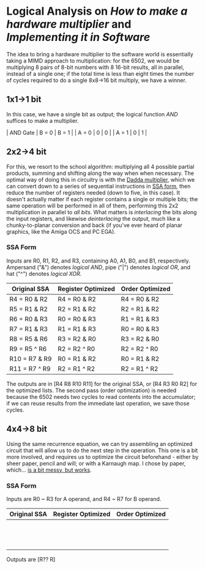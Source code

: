 # Logical Analysis on *How to make a hardware multiplier* and *Implementing it in Software*

The idea to bring a hardware multiplier to the software world is essentially taking a MIMD approach to multiplication: for the 6502, we would be multiplying 8 pairs of 8-bit numbers with 8 16-bit results, all in parallel, instead of a single one; if the total time is less than eight times the number of cycles required to do a single 8x8->16 bit multiply, we have a winner.

## 1x1->1 bit

In this case, we have a single bit as output; the logical function *AND* suffices to make a multiplier.

| AND Gate | B = 0 | B = 1 |
|  A = 0   |   0   |   0   |
|  A = 1   |   0   |   1   |

## 2x2->4 bit

For this, we resort to the school algorithm: multiplying all 4 possible partial products, summing and shifting along the way when when necessary. The optimal way of doing this in circuitry is with the [Dadda multiplier](https://en.wikipedia.org/wiki/Binary_multiplier), which we can convert down to a series of sequential instructions in [SSA form](https://en.wikipedia.org/wiki/Static_single_assignment_form), then reduce the number of registers needed (down to five, in this case). It doesn't actually matter if each register contains a single or multiple bits; the same operation will be performed in all of them, performing this 2x2 multiplication in parallel to *all bits*. What matters is *interlacing* the bits along the input registers, and likewise *deinterlacing* the output, much like a chunky-to-planar conversion and back (if you've ever heard of planar graphics, like the Amiga OCS and PC EGA).

### SSA Form

Inputs are R0, R1, R2, and R3, containing A0, A1, B0, and B1, respectively. Ampersand ("&") denotes *logical AND*, pipe ("|") denotes *logical OR*, and hat ("^") denotes *logical XOR*.

| Original SSA  | Register Optimized | Order Optimized |
| ------------- | ------------------ | --------------- |
| R4 = R0 & R2  |    R4 = R0 & R2    |  R4 = R0 & R2   |
| R5 = R1 & R2  |    R2 = R1 & R2    |  R2 = R1 & R2   |
| R6 = R0 & R3  |    R0 = R0 & R3    |  R1 = R1 & R3   |
| R7 = R1 & R3  |    R1 = R1 & R3    |  R0 = R0 & R3   |
| R8 = R5 & R6  |    R3 = R2 & R0    |  R3 = R2 & R0   |
| R9 = R5 ^ R6  |    R2 = R2 ^ R0    |  R2 = R2 ^ R0   |
| R10 = R7 & R9 |    R0 = R1 & R2    |  R0 = R1 & R2   |
| R11 = R7 ^ R9 |    R2 = R1 ^ R2    |  R2 = R1 ^ R2   |

The outputs are in [R4 R8 R10 R11] for the original SSA, or [R4 R3 R0 R2] for the optimized lists. The second pass (order optimization) is needed because the 6502 needs two cycles to read contents into the accumulator; if we can reuse results from the immediate last operation, we save those cycles.

## 4x4->8 bit

Using the same recurrence equation, we can try assembling an optimized circuit that will allow us to do the next step in the operation. This one is a bit more involved, and requires us to optimize the circuit beforehand - either by sheer paper, pencil and will; or with a Karnaugh map. I chose by paper, which... [is a bit messy, but works](someimagewithcircuit).

### SSA Form

Inputs are R0 ~ R3 for A operand, and R4 ~ R7 for B operand.

| Original SSA  | Register Optimized | Order Optimized |
| ------------- | ------------------ | --------------- |
|  |  |  |
|  |  |  |
|  |  |  |
|  |  |  |
|  |  |  |
|  |  |  |
|  |  |  |
|  |  |  |
|  |  |  |
|  |  |  |
|  |  |  |
|  |  |  |
|  |  |  |

Outputs are [R?? R]